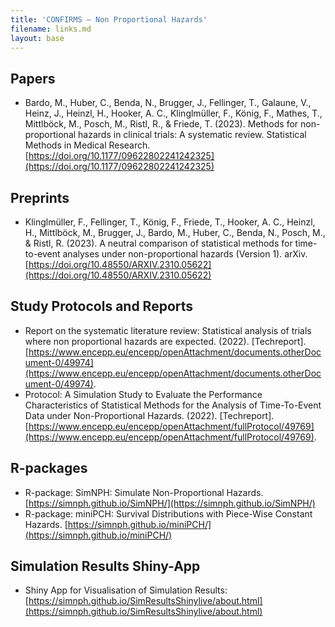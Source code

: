 ```yaml
---
title: 'CONFIRMS — Non Proportional Hazards'
filename: links.md
layout: base
--- 
```


## Papers

* Bardo, M., Huber, C., Benda, N., Brugger, J., Fellinger, T., Galaune, V., Heinz, J., Heinzl, H., Hooker, A. C., Klinglmüller, F., König, F., Mathes, T., Mittlböck, M., Posch, M., Ristl, R., & Friede, T. (2023). Methods for non-proportional hazards in clinical trials: A systematic review. Statistical Methods in Medical Research. [https://doi.org/10.1177/09622802241242325](https://doi.org/10.1177/09622802241242325)
  
## Preprints

* Klinglmüller, F., Fellinger, T., König, F., Friede, T., Hooker, A. C., Heinzl, H., Mittlböck, M., Brugger, J., Bardo, M., Huber, C., Benda, N., Posch, M., & Ristl, R. (2023). A neutral comparison of statistical methods for time-to-event analyses under non-proportional hazards (Version 1). arXiv. [https://doi.org/10.48550/ARXIV.2310.05622](https://doi.org/10.48550/ARXIV.2310.05622)

## Study Protocols and Reports

* Report on the systematic literature review: Statistical analysis of trials where non proportional hazards are expected. (2022). [Techreport]. [https://www.encepp.eu/encepp/openAttachment/documents.otherDocument-0/49974](https://www.encepp.eu/encepp/openAttachment/documents.otherDocument-0/49974).
* Protocol: A Simulation Study to Evaluate the Performance Characteristics of Statistical Methods for the Analysis of Time-To-Event Data under Non-Proportional Hazards. (2022). [Techreport]. [https://www.encepp.eu/encepp/openAttachment/fullProtocol/49769](https://www.encepp.eu/encepp/openAttachment/fullProtocol/49769).

## R-packages

* R-package: SimNPH: Simulate Non-Proportional Hazards. [https://simnph.github.io/SimNPH/](https://simnph.github.io/SimNPH/)
* R-package: miniPCH: Survival Distributions with Piece-Wise Constant Hazards. [https://simnph.github.io/miniPCH/](https://simnph.github.io/miniPCH/)

## Simulation Results Shiny-App

* Shiny App for Visualisation of Simulation Results: [https://simnph.github.io/SimResultsShinylive/about.html](https://simnph.github.io/SimResultsShinylive/about.html)
